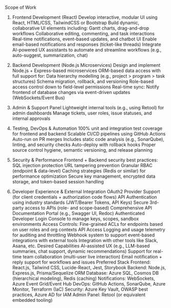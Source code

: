 Scope of Work

1. Frontend Development (React)
Develop interactive, modular UI using React, HTML/CSS, TailwindCSS or Bootstrap
Build dynamic, collaborative UI elements including:
Gantt charts, drag-and-drop workflows
Collaborative editing, commenting, and task interactions
Real-time notifications, event-based updates, and chatbot UI
Enable email-based notifications and responses (ticket-like threads)
Integrate AI-powered UX assistants to automate and streamline workflows (e.g., auto-suggest, summarization, chat)


2. Backend Development (Node.js Microservices)
Design and implement Node.js + Express-based microservices
ORM-based data access with full support for:
Data hierarchy modelling (e.g., project > program > task structures)
Schema migration, rollback, and versioning
Role-based access control down to field-level permissions
Real-time sync: Notify frontend of database changes via event-driven updates (WebSockets/Event Bus)


3. Admin & Support Panel
Lightweight internal tools (e.g., using Retool) for admin dashboards
Manage tickets, user roles, issue statuses, and internal approvals


4. Testing, DevOps & Automation
100% unit and integration test coverage for frontend and backend
Scalable CI/CD pipelines using GitHub Actions
Auto-run on PR merges
Includes static code analysis (e.g., SonarQube), linting, and security checks
Auto-deploy with rollback hooks
Proper source control hygiene, semantic versioning, and release planning


5. Security & Performance
Frontend + Backend security best practices:
SQL injection protection
URL tampering prevention
Granular RBAC (endpoint & data-level)
Caching strategies (Redis or similar) for performance optimization
Secure key management, encrypted data storage, and token-based session handling


6. Developer Experience & External Integration
OAuth2 Provider Support (for client credentials + authorization code flows)
API Authentication using industry standards (JWT/Bearer Tokens, API Keys)
Secure 3rd-party access to APIs (role- and scope-based)
Comprehensive API Documentation Portal (e.g., Swagger UI, Redoc)
Authenticated Developer Login Console to manage keys, scopes, sandbox environments
Access Controls: Fine-grained ACLs for endpoints based on user roles and org contexts
API Access Logging and usage telemetry for auditing and throttling
Webhook system to support event-based integrations with external tools
Integration with other tools like Slack, Asana, etc.
Desired Capabilities
AI-assisted UX (e.g., LLM-based summaries, chat support, dynamic recommendations)
Support for real-time team collaboration (multi-user live interaction)
Email notification + reply support for workflows and issues
Preferred Stack
Frontend: React.js, Tailwind CSS, Lucide-React, Jest, Storybook
Backend: Node.js, Express.js, Prisma/Sequelize ORM
Database: Azure SQL, Cosmos DB (hierarchical modeling), Redis (caching)
Notifications: WebSockets, Azure Event Grid/Event Hub
DevOps: GitHub Actions, SonarQube, Azure Monitor, Terraform (IaC)
Security: Azure Key Vault, OWASP best practices, Azure AD for IAM
Admin Panel: Retool (or equivalent embedded tooling)
